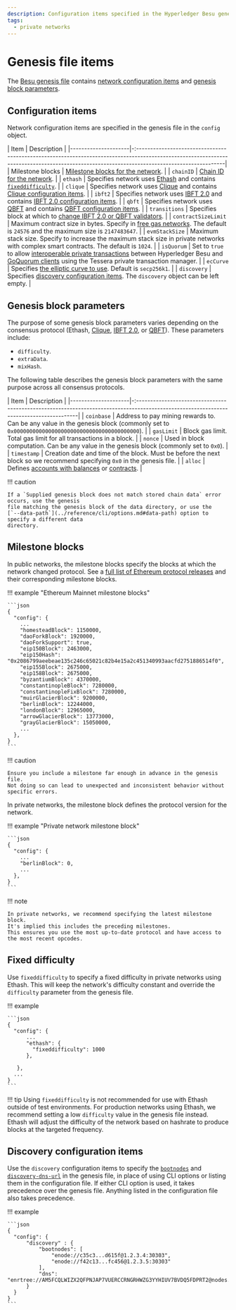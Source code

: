 ```yaml
---
description: Configuration items specified in the Hyperledger Besu genesis file
tags:
  - private networks
---
```


# Genesis file items

The [Besu genesis file](../concepts/genesis-file.md) contains [network configuration items](#configuration-items)
and [genesis block parameters](#genesis-block-parameters).

## Configuration items

Network configuration items are specified in the genesis file in the `config` object.

| Item                | Description                                                                                                                                                                                 |
|---------------------|-:-------------------------------------------------------------------------------------------------------------------------------------------------------------------------------------------|
| Milestone blocks    | [Milestone blocks for the network](#milestone-blocks).                                                                                                                                      |
| `chainID`           | [Chain ID for the network](../concepts/network-and-chain-id.md).                                                                                                                           |
| `ethash`            | Specifies network uses [Ethash](../../private-networks/how-to/configure/consensus/index.md) and contains [`fixeddifficulty`](#fixed-difficulty).                                                 |
| `clique`            | Specifies network uses [Clique](../../private-networks/how-to/configure/consensus/clique.md) and contains [Clique configuration items](../../private-networks/how-to/configure/consensus/clique.md#genesis-file). |
| `ibft2`             | Specifies network uses [IBFT 2.0](../../private-networks/how-to/configure/consensus/ibft.md) and contains [IBFT 2.0 configuration items](../../private-networks/how-to/configure/consensus/ibft.md#genesis-file). |
| `qbft`              | Specifies network uses [QBFT](../../private-networks/how-to/configure/consensus/qbft.md) and contains [QBFT configuration items](../../private-networks/how-to/configure/consensus/qbft.md#genesis-file).         |
| `transitions`       | Specifies block at which to [change IBFT 2.0 or QBFT validators](../../private-networks/how-to/configure/consensus/add-validators-without-voting.md).                                                                   |
| `contractSizeLimit` | Maximum contract size in bytes. Specify in [free gas networks](../../private-networks/how-to/configure/free-gas.md). The default is `24576` and the maximum size is `2147483647`.                                 |
| `evmStackSize`      | Maximum stack size. Specify to increase the maximum stack size in private networks with complex smart contracts. The default is `1024`.                                                     |
| `isQuorum`          | Set to `true` to allow [interoperable private transactions] between Hyperledger Besu and [GoQuorum clients] using the Tessera private transaction manager.                                  |
| `ecCurve`           | Specifies [the elliptic curve to use](../../private-networks/how-to/configure/curves.md). Default is `secp256k1`.                                                                                 |
| `discovery`         | Specifies [discovery configuration items](#discovery-configuration-items). The `discovery` object can be left empty.                                                                        |

## Genesis block parameters

The purpose of some genesis block parameters varies depending on the consensus protocol (Ethash,
[Clique](../../private-networks/how-to/configure/consensus/clique.md),
[IBFT 2.0](../../private-networks/how-to/configure/consensus/ibft.md), or
[QBFT](../../private-networks/how-to/configure/consensus/qbft.md)). These parameters include:

* `difficulty`.
* `extraData`.
* `mixHash`.

The following table describes the genesis block parameters with the same purpose across all
consensus protocols.

| Item                | Description                                                                                                                             |
|---------------------|-:---------------------------------------------------------------------------------------------------------------------------------------|
| `coinbase`          | Address to pay mining rewards to. Can be any value in the genesis block (commonly set to `0x0000000000000000000000000000000000000000`). |
| `gasLimit`          | Block gas limit. Total gas limit for all transactions in a block.                                                                       |
| `nonce`             | Used in block computation. Can be any value in the genesis block (commonly set to `0x0`).                                               |
| `timestamp`         | Creation date and time of the block. Must be before the next block so we recommend specifying `0x0` in the genesis file.                |
| `alloc`             | Defines [accounts with balances](../../private-networks/reference/accounts-for-testing.md) or [contracts](../../private-networks/how-to/configure/contracts.md).                   |

!!! caution

    If a `Supplied genesis block does not match stored chain data` error occurs, use the genesis
    file matching the genesis block of the data directory, or use the
    [`--data-path`](../reference/cli/options.md#data-path) option to specify a different data
    directory.

## Milestone blocks

In public networks, the milestone blocks specify the blocks at which the network changed protocol.
See a [full list of Ethereum protocol releases](https://github.com/ethereum/execution-specs#ethereum-protocol-releases)
and their corresponding milestone blocks.

!!! example "Ethereum Mainnet milestone blocks"

    ```json
    {
      "config": {
        ...
        "homesteadBlock": 1150000,
        "daoForkBlock": 1920000,
        "daoForkSupport": true,
        "eip150Block": 2463000,
        "eip150Hash": "0x2086799aeebeae135c246c65021c82b4e15a2c451340993aacfd2751886514f0",
        "eip155Block": 2675000,
        "eip158Block": 2675000,
        "byzantiumBlock": 4370000,
        "constantinopleBlock": 7280000,
        "constantinopleFixBlock": 7280000,
        "muirGlacierBlock": 9200000,
        "berlinBlock": 12244000,
        "londonBlock": 12965000,
        "arrowGlacierBlock": 13773000,
        "grayGlacierBlock": 15050000,
        ...
      },
    }
    ```

!!! caution

    Ensure you include a milestone far enough in advance in the genesis file.
    Not doing so can lead to unexpected and inconsistent behavior without specific errors.

In private networks, the milestone block defines the protocol version for the network.

!!! example "Private network milestone block"

    ```json
    {
      "config": {
        ...
        "berlinBlock": 0,
        ...
      },
    }
    ```

!!! note

    In private networks, we recommend specifying the latest milestone block.
    It's implied this includes the preceding milestones.
    This ensures you use the most up-to-date protocol and have access to the most recent opcodes.

## Fixed difficulty

Use `fixeddifficulty` to specify a fixed difficulty in private networks using Ethash. This will keep
the network's difficulty constant and override the `difficulty` parameter from the genesis file.

!!! example

    ```json
    {
      "config": {
          ...
          "ethash": {
            "fixeddifficulty": 1000
          },

       },
      ...
    }
    ```

!!! tip
    Using `fixeddifficulty` is not recommended for use with Ethash outside of test environments.
    For production networks using Ethash, we recommend setting a low `difficulty` value in the genesis file instead.
    Ethash will adjust the difficulty of the network based on hashrate to produce blocks at the targeted frequency.

## Discovery configuration items

Use the `discovery` configuration items to specify the [`bootnodes`](cli/options.md#bootnodes) and [`discovery-dns-url`](cli/options.md#discovery-dns-url)
in the genesis file, in place of using CLI options or listing them in the configuration file.
If either CLI option is used, it takes precedence over the genesis file.
Anything listed in the configuration file also takes precedence.

!!! example

    ```json
    {
      "config": {
          "discovery" : {
              "bootnodes": [
                  "enode://c35c3...d615f@1.2.3.4:30303",
                  "enode://f42c13...fc456@1.2.3.5:30303"
              ],
              "dns": "enrtree://AM5FCQLWIZX2QFPNJAP7VUERCCRNGRHWZG3YYHIUV7BVDQ5FDPRT2@nodes.example.org"
          }
      }
    }
    ```

<!--links-->
[GoQuorum clients]: https://consensys.net/docs/goquorum/en/stable/
[interoperable private transactions]: ../../private-networks/how-to/use-privacy/goquorum-compatible.md
